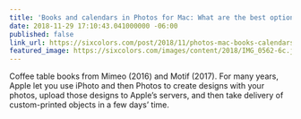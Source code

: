 ```yaml
---
title: 'Books and calendars in Photos for Mac: What are the best options?'
date: 2018-11-29 17:10:43.041000000 -06:00
published: false
link_url: https://sixcolors.com/post/2018/11/photos-mac-books-calendars-mimeo-motif/
featured_image: https://sixcolors.com/images/content/2018/IMG_0562-6c.jpg
---
```


Coffee table books from Mimeo (2016) and Motif (2017). For many years, Apple let you use iPhoto and then Photos to create designs with your photos, upload those designs to Apple’s servers, and then take delivery of custom-printed objects in a few days’ time.